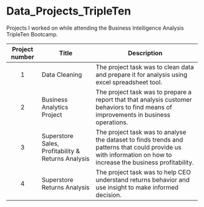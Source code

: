 # Data_Projects_TripleTen
Projects I worked on while attending the Business Intelligence Analysis TripleTen Bootcamp.


| Project number | Title | Description |
| :-----------: | ----------- |----------- |
| 1 | Data Cleaning| The project task was to clean data and prepare it for analysis using excel spreadsheet tool. |
| 2 | Business Analytics Project | The project task was to prepare a report that that analysis customer behaviors to find means of improvements in business operations. |
| 3 | Superstore Sales, Profitability & Returns  Analysis | The project task was to analyse the dataset to finds trends and patterns that could provide us with information on how to increase the business profitability. |
| 4 | Superstore Returns Analysis  | The project task was to help CEO understand returns behavior and use insight to make informed decision. |
